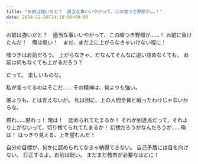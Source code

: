 ```yaml
---
title: "お前は強いだと？　適当な事いいやがって、この嘘つき野郎が……！"
date: 2024-12-20T14:18:08+09:00
---
```

お前は強いだと？　適当な事いいやがって、この嘘つき野郎が……！
お前に負けたんだ！　俺は弱い！　まだ、まだ上に上がらなきゃいけない程に！

嘘つきはお前だろう。
上がらなきゃ、だなんてそんなに追い詰めなくても。
お前は何もなくても上がるだろう？

だって。
楽しいものな。

私が言ってるのはそこだ……
その精神は、何よりも強い。

誰よりも、とは言えないが。
私は別に、上の人間全員と戦ったわけじゃないからな。


黙れ……黙れっ！
俺は！　認められてたまるか！
それが到達点だって、それより上がないって、切り捨てられてたまるか！
幻想だろうがなんだろうが……俺は！
はっきり見える、上を望むんだ！

自分の目標が、何かに認められてなきゃ納得できない。
自己矛盾には目を向けない。
訂正するよ。お前は弱い。
まだまだ教育が必要なほどに！
